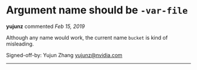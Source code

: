 # Argument name should be `-var-file`

**yujunz** commented *Feb 15, 2019*

Although any name would work, the current name `bucket` is kind of misleading.

Signed-off-by: Yujun Zhang <yujunz@nvidia.com>
<br />
***


